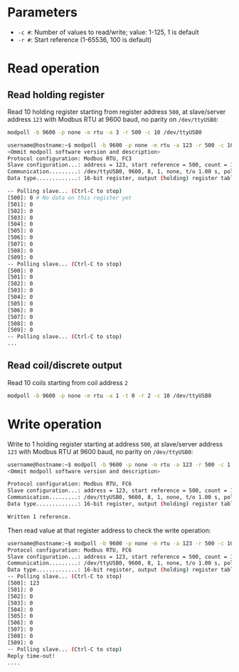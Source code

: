 # Parameters
* ``-c #``: Number of values to read/write; value: 1-125, 1 is default
* ``-r #``: Start reference (1-65536, 100 is default)

# Read operation
## Read holding register 
Read 10 holding register starting from register address ``500``, at slave/server address ``123`` with Modbus RTU at 9600 baud, no parity on ``/dev/ttyUSB0``:
```sh
modpoll -b 9600 -p none -m rtu -a 3 -r 500 -c 10 /dev/ttyUSB0
```
```sh
username@hostname:~$ modpoll -b 9600 -p none -m rtu -a 123 -r 500 -c 10 /dev/ttyUSB0
<Ommit modpoll software version and description>
Protocol configuration: Modbus RTU, FC3
Slave configuration...: address = 123, start reference = 500, count = 10
Communication.........: /dev/ttyUSB0, 9600, 8, 1, none, t/o 1.00 s, poll rate 1000 ms
Data type.............: 16-bit register, output (holding) register table

-- Polling slave... (Ctrl-C to stop)
[500]: 0 # No data on this register yet
[501]: 0
[502]: 0
[503]: 0
[504]: 0
[505]: 0
[506]: 0
[507]: 0
[508]: 0
[509]: 0
-- Polling slave... (Ctrl-C to stop)
[500]: 0
[501]: 0
[502]: 0
[503]: 0
[504]: 0
[505]: 0
[506]: 0
[507]: 0
[508]: 0
[509]: 0
-- Polling slave... (Ctrl-C to stop)
...
```
## Read coil/discrete output
Read 10 coils starting from coil address ``2``
```sh
modpoll -b 9600 -p none -m rtu -a 1 -t 0 -r 2 -c 10 /dev/ttyUSB0
```

# Write operation
Write to 1 holding register starting at address ``500``, at slave/server address ``123`` with Modbus RTU at 9600 baud, no parity on ``/dev/ttyUSB0``:
```sh
username@hostname:~$ modpoll -b 9600 -p none -m rtu -a 123 -r 500 -c 1 /dev/ttyUSB0 123
<Ommit modpoll software version and description>

Protocol configuration: Modbus RTU, FC6
Slave configuration...: address = 123, start reference = 500, count = 1
Communication.........: /dev/ttyUSB0, 9600, 8, 1, none, t/o 1.00 s, poll rate 1000 ms
Data type.............: 16-bit register, output (holding) register table

Written 1 reference.
```
Then read value at that register address to check the write operation:
```sh
username@hostname:~$ modpoll -b 9600 -p none -m rtu -a 123 -r 500 -c 10 /dev/ttyUSB0
Protocol configuration: Modbus RTU, FC6
Slave configuration...: address = 123, start reference = 500, count = 1
Communication.........: /dev/ttyUSB0, 9600, 8, 1, none, t/o 1.00 s, poll rate 1000 ms
Data type.............: 16-bit register, output (holding) register table
-- Polling slave... (Ctrl-C to stop)
[500]: 123
[501]: 0
[502]: 0
[503]: 0
[504]: 0
[505]: 0
[506]: 0
[507]: 0
[508]: 0
[509]: 0
-- Polling slave... (Ctrl-C to stop)
Reply time-out!
....
```

